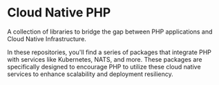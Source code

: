 # Cloud Native PHP

A collection of libraries to bridge the gap between PHP applications and Cloud Native Infrastructure.

In these repositories, you'll find a series of packages that integrate PHP with services like Kubernetes, NATS, and more. These packages are specifically designed to encourage PHP to utilize these cloud native services to enhance scalability and deployment resiliency.